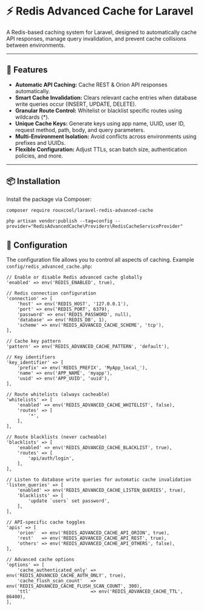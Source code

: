 # ⚡ Redis Advanced Cache for Laravel

A Redis-based caching system for Laravel, designed to automatically cache API responses, manage query invalidation, and prevent cache collisions between environments.

---

## 🚀 Features

- **Automatic API Caching:** Cache REST & Orion API responses automatically.  
- **Smart Cache Invalidation:** Clears relevant cache entries when database write queries occur (INSERT, UPDATE, DELETE).  
- **Granular Route Control:** Whitelist or blacklist specific routes using wildcards (*).  
- **Unique Cache Keys:** Generate keys using app name, UUID, user ID, request method, path, body, and query parameters.  
- **Multi-Environment Isolation:** Avoid conflicts across environments using prefixes and UUIDs.  
- **Flexible Configuration:** Adjust TTLs, scan batch size, authentication policies, and more.

---

## 📦 Installation

Install the package via Composer:

```bash
composer require rouxcool/laravel-redis-advanced-cache
```

```
php artisan vendor:publish --tag=config --provider="RedisAdvancedCache\Providers\RedisCacheServiceProvider"
```

## 🧩 Configuration

The configuration file allows you to control all aspects of caching. Example ``config/redis_advanced_cache.php``:

    // Enable or disable Redis advanced cache globally
    'enabled' => env('REDIS_ENABLED', true),

    // Redis connection configuration
    'connection' => [
        'host' => env('REDIS_HOST', '127.0.0.1'),
        'port' => env('REDIS_PORT', 6379),
        'password' => env('REDIS_PASSWORD', null),
        'database' => env('REDIS_DB', 1),
        'scheme' => env('REDIS_ADVANCED_CACHE_SCHEME', 'tcp'),
    ],

    // Cache key pattern
    'pattern' => env('REDIS_ADVANCED_CACHE_PATTERN', 'default'),

    // Key identifiers
    'key_identifier' => [
        'prefix' => env('REDIS_PREFIX', 'MyApp_local_'),
        'name' => env('APP_NAME', 'myapp'),
        'uuid' => env('APP_UUID', 'uuid'),
    ],

    // Route whitelists (always cacheable)
    'whitelists' => [
        'enabled' => env('REDIS_ADVANCED_CACHE_WHITELIST', false),
        'routes' => [
            '*',
        ],
    ],

    // Route blacklists (never cacheable)
    'blacklists' => [
        'enabled' => env('REDIS_ADVANCED_CACHE_BLACKLIST', true),
        'routes' => [
            'api/auth/login',
        ],
    ],

    // Listen to database write queries for automatic cache invalidation
    'listen_queries' => [
        'enabled' => env('REDIS_ADVANCED_CACHE_LISTEN_QUERIES', true),
        'blacklists' => [
            'update `users` set password',
        ],
    ],

    // API-specific cache toggles
    'apis' => [
        'orion'  => env('REDIS_ADVANCED_CACHE_API_ORION', true),
        'rest'   => env('REDIS_ADVANCED_CACHE_API_REST', true),
        'others' => env('REDIS_ADVANCED_CACHE_API_OTHERS', false),
    ],

    // Advanced cache options
    'options' => [
        'cache_authenticated_only' => env('REDIS_ADVANCED_CACHE_AUTH_ONLY', true),
        'cache_flush_scan_count'   => env('REDIS_ADVANCED_CACHE_FLUSH_SCAN_COUNT', 300),
        'ttl'                      => env('REDIS_ADVANCED_CACHE_TTL', 86400),
    ],

